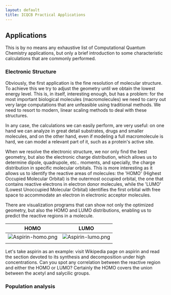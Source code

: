 ```yaml
---
layout: default
title: ICQCB Practical Applications
---
```


Applications
------------

This is by no means any exhaustive list of Computational Quantum Chemistry applications, but only a brief introduction to some characteristic calculations that are commonly performed.

### Electronic Structure

Obviously, the first application is the fine resolution of molecular structure. To achieve this we try to adjust the geometry until we obtain the lowest energy level. This is, in itself, interesting enough, but has a problem: for the most important biological molecules (macromolecules) we need to carry out very large computations that are unfeasible using traditional methods. We need to resort to modern, linear scaling methods to deal with these structures.

In any case, the calculations we can easily perform, are very useful: on one hand we can analyze in great detail substrates, drugs and smaller molecules, and on the other hand, even if modeling a full macromolecule is hard, we can model a relevant part of it, such as a protein's active site.

When we resolve the electronic structure, we nor only find the best geometry, but also the electronic charge distribution, which allows us to determine dipole, quadrupole, etc.. moments, and specially, the charge distribution in specific molecular orbitals. This is more interesting as it allows us to identify the reactive areas of molecules: the 'HOMO' (Highest Occupied Molecular Orbital) is the outermost occupied orbital, the one that contains reactive electrons in electron donor molecules, while the 'LUMO' (Lowest Unoccupied Molecular Orbital) identifies the first orbital with free space to accommodate an electron in electronic acceptor molecules.

There are visualization programs that can show not only the optimized geometry, but also the HOMO and LUMO distributions, enabling us to predict the reactive regions in a molecule.

|HOMO|LUMO|
|----|----|
|![](Aspirin-homo.png "Aspirin-homo.png")|![](Aspirin-lumo.png "Aspirin-lumo.png")|
||

Let's take aspirin as an example: visit Wikipedia page on aspirin and read the section devoted to its synthesis and decomposition under high concentrations. Can you spot any correlation between the reactive region and either the HOMO or LUMO? Certainly the HOMO covers the union between the acetyl and salycilic groups.

### Population analysis
